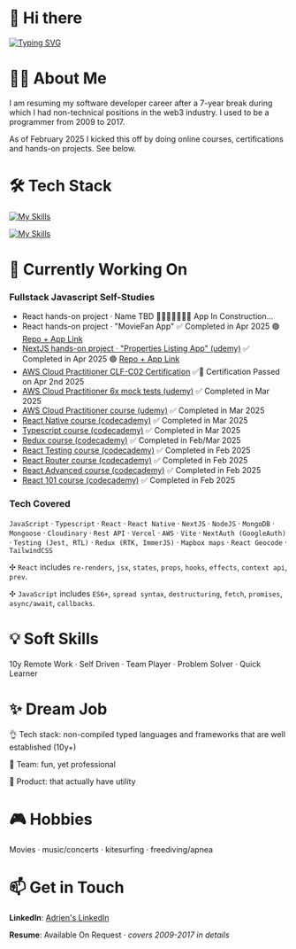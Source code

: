 # 👋 Hi there

[![Typing SVG](https://readme-typing-svg.demolab.com?font=Fira+Code&size=35&pause=1000&width=435&lines=Hello%2C+it's+Adrien;Fullstack+Developer)](https://git.io/typing-svg)

# 🙋‍♂️ About Me

I am resuming my software developer career after a 7-year break during which I had non-technical positions in the web3 industry. I used to be a programmer from 2009 to 2017.

As of February 2025 I kicked this off by doing online courses, certifications and hands-on projects. See below.

# 🛠️ Tech Stack

[![My Skills](https://skillicons.dev/icons?i=html,css,sass,js,ts,react,nextjs,redux,tailwind,jquery,nodejs,visualstudio,vscode)](https://skillicons.dev)

[![My Skills](https://skillicons.dev/icons?i=mongodb,mysql,aws,git,github,powershell,java,bitbucket,notion,stackoverflow,figma)](https://skillicons.dev)

# 🚀 Currently Working On

### Fullstack Javascript Self-Studies

- React hands-on project · Name TBD 🚧🧱👷👷‍♀️🧑‍🏭 App In Construction...
- React hands-on project · "MovieFan App" ✅ Completed in Apr 2025 🟢 [Repo + App Link](https://github.com/0xadri/mini-app/tree/main/mini-app)
- [NextJS hands-on project · "Properties Listing App" (udemy)](https://www.udemy.com/course/nextjs-from-scratch/) ✅ Completed in Apr 2025 🟢 [Repo + App Link](https://github.com/0xadri/propertypulse)
- [AWS Cloud Practitioner CLF-C02 Certification](https://aws.amazon.com/certification/certified-cloud-practitioner/) ✅📜 Certification Passed on Apr 2nd 2025
- [AWS Cloud Practitioner 6x mock tests (udemy)](https://www.udemy.com/course/practice-exams-aws-certified-cloud-practitioner/)  ✅ Completed in Mar 2025
- [AWS Cloud Practitioner course (udemy)](https://www.udemy.com/course/aws-certified-cloud-practitioner-new/) ✅ Completed in Mar 2025
- [React Native course (codecademy)](https://www.codecademy.com/learn/learn-react-native) ✅ Completed in Mar 2025
- [Typescript course (codecademy)](https://www.codecademy.com/enrolled/courses/learn-typescript) ✅ Completed in Mar 2025
- [Redux course (codecademy)](https://www.codecademy.com/learn/learn-redux) ✅ Completed in Feb/Mar 2025
- [React Testing course (codecademy)](https://www.codecademy.com/learn/learn-react-testing) ✅ Completed in Feb 2025
- [React Router course (codecademy)](https://www.codecademy.com/learn/learn-react-router) ✅ Completed in Feb 2025
- [React Advanced course (codecademy)](https://www.codecademy.com/learn/learn-advanced-react) ✅ Completed in Feb 2025
- [React 101 course (codecademy)](https://www.codecademy.com/learn/react-101) ✅ Completed in Feb 2025

### Tech Covered

`JavaScript` · `Typescript` · `React` · `React Native` · `NextJS` · `NodeJS` · `MongoDB` · `Mongoose` · `Cloudinary` · `Rest API` · `Vercel` · `AWS` · `Vite` · `NextAuth (GoogleAuth)` · `Testing (Jest, RTL)` · `Redux (RTK, ImmerJS)` · `Mapbox maps` · `React Geocode` · `TailwindCSS`

✣ `React` includes `re-renders`, `jsx`, `states`, `props`, `hooks`, `effects`, `context api`, `prev`.
 
✣ `JavaScript` includes `ES6+`, `spread syntax`, `destructuring`, `fetch`, `promises`, `async/await`, `callbacks`.

# 💡 **Soft Skills**

10y Remote Work · Self Driven · Team Player · Problem Solver · Quick Learner

# ✨ Dream Job

👌 Tech stack: non-compiled typed languages and frameworks that are well established (10y+)

👥 Team: fun, yet professional

📱 Product: that actually have utility

# 🎮 Hobbies 

Movies · music/concerts · kitesurfing · freediving/apnea

# 📫 Get in Touch

**LinkedIn**: [Adrien's LinkedIn](https://www.linkedin.com/in/adrienbe/)

**Resume**: Available On Request · *covers 2009-2017 in details*
